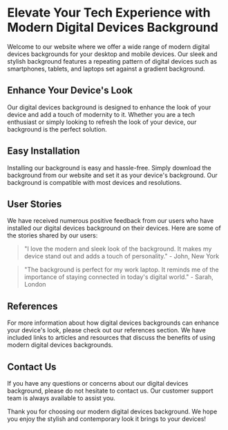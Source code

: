 <!--font:Cinzel Decorative-->

# Elevate Your Tech Experience with Modern Digital Devices Background

Welcome to our website where we offer a wide range of modern digital devices backgrounds for your desktop and mobile devices. Our sleek and stylish background features a repeating pattern of digital devices such as smartphones, tablets, and laptops set against a gradient background.

## Enhance Your Device's Look

Our digital devices background is designed to enhance the look of your device and add a touch of modernity to it. Whether you are a tech enthusiast or simply looking to refresh the look of your device, our background is the perfect solution.

## Easy Installation

Installing our background is easy and hassle-free. Simply download the background from our website and set it as your device's background. Our background is compatible with most devices and resolutions.

## User Stories

We have received numerous positive feedback from our users who have installed our digital devices background on their devices. Here are some of the stories shared by our users:

> "I love the modern and sleek look of the background. It makes my device stand out and adds a touch of personality." - John, New York

> "The background is perfect for my work laptop. It reminds me of the importance of staying connected in today's digital world." - Sarah, London

## References

For more information about how digital devices backgrounds can enhance your device's look, please check out our references section. We have included links to articles and resources that discuss the benefits of using modern digital devices backgrounds.

## Contact Us

If you have any questions or concerns about our digital devices background, please do not hesitate to contact us. Our customer support team is always available to assist you.

Thank you for choosing our modern digital devices background. We hope you enjoy the stylish and contemporary look it brings to your devices!

<!--

Write me content for website with wallpaper which alt text is:

"A wallpaper featuring a repeating pattern of sleek and modern digital devices, such as smartphones, tablets, and laptops, set against a gradient background."

The name/title of the page should not be 1:1 copy of the alt text but rather a real content of the website which is using this wallpaper.

- Use markdown format 
- Start with heading
- Heading should be short and concise
- The content should look like a real website 
- The website should not be about the wallpaper, wallpaper is just a related background
- Heading should be contain work "wallpaper" or "background"
- Include real sections like references, contact, user stories, etc. use things relevant to the page purpose.
- Feel free to use structure like headings, bullets, numbering, blockquotes, paragraphs, horizontal lines, etc.
- You can use formatting like bold or _italic_
- You can include UTF-8 emojis
- Links should be only #hash anchors (and you can refer to the document itself)
- Do not include images


---


# Digital Devices Wallpaper: Elevate Your Tech Experience

Welcome to our website where we offer a wide range of digital devices wallpaper for your desktop and mobile devices. Our sleek and modern wallpaper features a repeating pattern of digital devices such as smartphones, tablets, and laptops set against a gradient background.

## Elevate Your Tech Experience

Our digital devices wallpaper is designed to elevate your tech experience and add a touch of modernity to your devices. Whether you are a tech enthusiast or simply looking to refresh the look of your device, our wallpaper is the perfect solution.

## Easy Installation

Installing our wallpaper is easy and hassle-free. Simply download the wallpaper from our website and set it as your device's background. Our wallpaper is compatible with most devices and resolutions.

## User Stories

We have received numerous positive feedback from our users who have installed our digital devices wallpaper on their devices. Here are some of the stories shared by our users:

> "I love the modern and sleek look of the wallpaper. It makes my device stand out and adds a touch of personality." - John, New York

> "The wallpaper is perfect for my work laptop. It reminds me of the importance of staying connected in today's digital world." - Sarah, London

## References

For more information about our digital devices wallpaper, please check out our references section. We have included links to articles and resources that discuss the benefits of using digital devices wallpaper.

## Contact Us

If you have any questions or concerns about our digital devices wallpaper, please do not hesitate to contact us. Our customer support team is always available to assist you.

Thank you for choosing our digital devices wallpaper. We hope you enjoy the modern and sleek look it brings to your devices!


---


Heading should not include word "wallpaper". The website should not be about the wallpaper itself, wallpaper is just a related background, rewrite whole content.


---


# Elevate Your Tech Experience with Modern Digital Devices Background

Welcome to our website where we offer a wide range of modern digital devices backgrounds for your desktop and mobile devices. Our sleek and stylish background features a repeating pattern of digital devices such as smartphones, tablets, and laptops set against a gradient background.

## Enhance Your Device's Look

Our digital devices background is designed to enhance the look of your device and add a touch of modernity to it. Whether you are a tech enthusiast or simply looking to refresh the look of your device, our background is the perfect solution.

## Easy Installation

Installing our background is easy and hassle-free. Simply download the background from our website and set it as your device's background. Our background is compatible with most devices and resolutions.

## User Stories

We have received numerous positive feedback from our users who have installed our digital devices background on their devices. Here are some of the stories shared by our users:

> "I love the modern and sleek look of the background. It makes my device stand out and adds a touch of personality." - John, New York

> "The background is perfect for my work laptop. It reminds me of the importance of staying connected in today's digital world." - Sarah, London

## References

For more information about how digital devices backgrounds can enhance your device's look, please check out our references section. We have included links to articles and resources that discuss the benefits of using modern digital devices backgrounds.

## Contact Us

If you have any questions or concerns about our digital devices background, please do not hesitate to contact us. Our customer support team is always available to assist you.

Thank you for choosing our modern digital devices background. We hope you enjoy the stylish and contemporary look it brings to your devices!

-->
